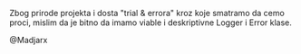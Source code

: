 Zbog prirode projekta i dosta "trial & errora" kroz koje smatramo da cemo proci, mislim da je bitno
da imamo viable i deskriptivne Logger i Error klase.

@Madjarx